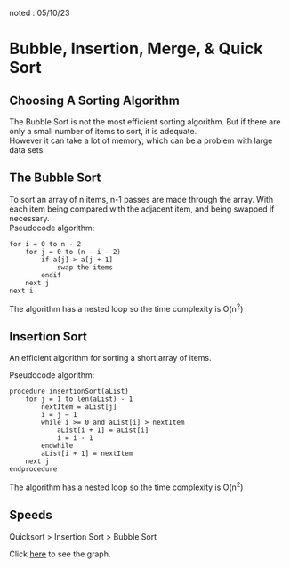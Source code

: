 noted : 05/10/23

# Bubble, Insertion, Merge, & Quick Sort

## Choosing A Sorting Algorithm

The Bubble Sort is not the most efficient sorting algorithm. But if there are only a small number of items to sort, it is adequate.  
However it can take a lot of memory, which can be a problem with large data sets.

## The Bubble Sort

To sort an array of n items, n-1 passes are made through the array. With each item being compared with the adjacent item, and being swapped if necessary.  
Pseudocode algorithm:

```
for i = 0 to n - 2
    for j = 0 to (n - i - 2)
        if a[j] > a[j + 1]
            swap the items
        endif
    next j
next i
```

The algorithm has a nested loop so the time complexity is O(n<sup>2</sup>)

## Insertion Sort

An efficient algorithm for sorting a short array of items.

Pseudocode algorithm:

```
procedure insertionSort(aList)
    for j = 1 to len(aList) - 1
        nextItem = aList[j]
        i = j – 1
        while i >= 0 and aList[i] > nextItem
            aList[i + 1] = aList[i]
            i = i - 1
        endwhile
        aList[i + 1] = nextItem
    next j
endprocedure
```

The algorithm has a nested loop so the time complexity is O(n<sup>2</sup>)

## Speeds

Quicksort > Insertion Sort > Bubble Sort

Click [here](https://link.excalidraw.com/readonly/XsiXz83YChku8UPcEEzl) to see the graph.
